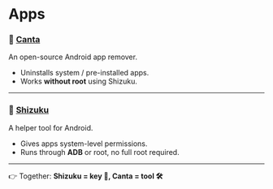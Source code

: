 # Apps
### 🔹 [Canta](https://github.com/samolego/Canta)  
An open-source Android app remover.  
- Uninstalls system / pre-installed apps.  
- Works **without root** using Shizuku.  

---

### 🔹 [Shizuku](https://github.com/RikkaApps/Shizuku)  
A helper tool for Android.  
- Gives apps system-level permissions.  
- Runs through **ADB** or root, no full root required.  

---

👉 Together: **Shizuku = key 🔑, Canta = tool 🛠️** 
